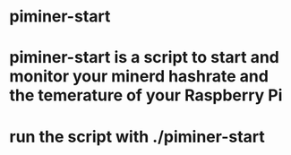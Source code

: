
# piminer-start
# piminer-start is a script to start and monitor your minerd hashrate and the temerature of your Raspberry Pi
# run the script with ./piminer-start
